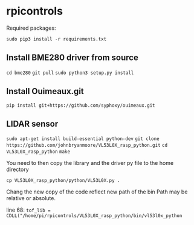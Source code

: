 # rpicontrols

Required packages:

`sudo pip3 install -r requirements.txt`

## Install BME280 driver from source

`cd bme280`
`git pull`
`sudo python3 setup.py install`

## Install Ouimeaux.git

`pip install git+https://github.com/syphoxy/ouimeaux.git`

## LIDAR sensor
`sudo apt-get install build-essential python-dev`
`git clone https://github.com/johnbryanmoore/VL53L0X_rasp_python.git`
`cd VL53L0X_rasp_python`
`make`

You need to then copy the library and the driver py file to the home directory

`cp VL53L0X_rasp_python/python/VL53L0X.py .`

Chang the new copy of the code reflect new path of the bin
Path may be relative or absolute.

line 68:
`tof_lib = CDLL("/home/pi/rpicontrols/VL53L0X_rasp_python/bin/vl53l0x_python`







